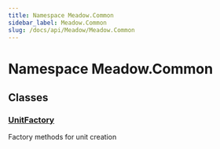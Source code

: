```yaml
---
title: Namespace Meadow.Common
sidebar_label: Meadow.Common
slug: /docs/api/Meadow/Meadow.Common
---
```

# Namespace Meadow.Common
## Classes
### [UnitFactory](../Meadow.Common/UnitFactory)
Factory methods for unit creation
